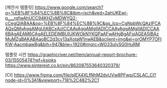 [제안서 템플릿]
<https://www.google.com/search?q=%EB%8F%84%EC%8B%9C&tbm=isch&ved=2ahUKEwj-p___rqfwAhUCC94KHZyMDWYQ2-cCegQIABAA&oq=%EB%8F%84%EC%8B%9C&gs_lcp=CgNpbWcQAzIFCAAQsQMyAggAMgUIABCxAzICCAAyAggAMgIIADICCAAyAggAMgIIADICCAA6BAgAEAM6CAgAELEDEIMBUIUKWOkNYKQPaAFwAHgBgAFsiAGEA5IBAzMuMZgBAKABAaoBC2d3cy13aXotaW1nwAEB&sclient=img&ei=orOMYP7OFIKW-AacmbawBg&bih=947&biw=1920#imgrc=WG33ulvSG0HuRM>

템플릿 시안
<https://graphicriver.net/item/annual-report-brochure-03/15505474?ref=ksioks>
<https://www.pinterest.co.kr/pin/862087553640320379/>

[CI]
<https://www.figma.com/file/plEX4XLfNhM2dvUVw8PFwp/CSLAC_CI?node-id=0%3A1&viewport=718%2C482%2C1>